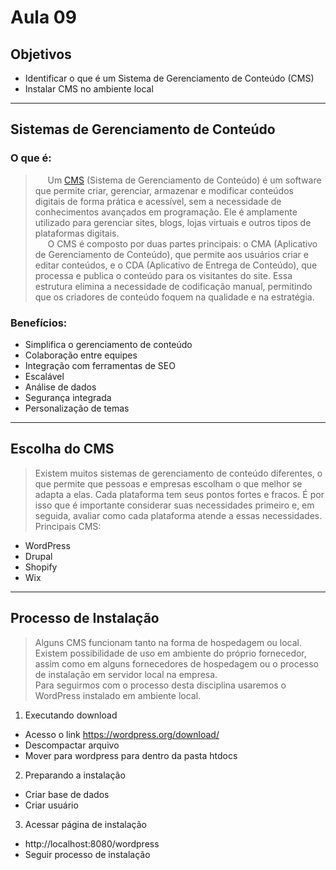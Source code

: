 # Aula 09

## Objetivos
- Identificar o que é um Sistema de Gerenciamento de Conteúdo (CMS)
- Instalar CMS no ambiente local

---
## Sistemas de Gerenciamento de Conteúdo
### O que é:
> &nbsp;&nbsp;&nbsp;&nbsp;&nbsp;Um [CMS](https://wordpress.com/pt-br/go/tutoriais/o-que-e-um-cms/) (Sistema de Gerenciamento de Conteúdo) é um software que permite criar, gerenciar, armazenar e modificar conteúdos digitais de forma prática e acessível, sem a necessidade de conhecimentos avançados em programação. Ele é amplamente utilizado para gerenciar sites, blogs, lojas virtuais e outros tipos de plataformas digitais.\
> &nbsp;&nbsp;&nbsp;&nbsp;&nbsp;O CMS é composto por duas partes principais: o CMA (Aplicativo de Gerenciamento de Conteúdo), que permite aos usuários criar e editar conteúdos, e o CDA (Aplicativo de Entrega de Conteúdo), que processa e publica o conteúdo para os visitantes do site. Essa estrutura elimina a necessidade de codificação manual, permitindo que os criadores de conteúdo foquem na qualidade e na estratégia.

### Benefícios:
- Simplifica o gerenciamento de conteúdo
- Colaboração entre equipes
- Integração com ferramentas de SEO
- Escalável
- Análise de dados
- Segurança integrada
- Personalização de temas

---
## Escolha do CMS
> Existem muitos sistemas de gerenciamento de conteúdo diferentes, o que permite que pessoas e empresas escolham o que melhor se adapta a elas. Cada plataforma tem seus pontos fortes e fracos. É por isso que é importante considerar suas necessidades primeiro e, em seguida, avaliar como cada plataforma atende a essas necessidades.\
> Principais CMS:
- WordPress
- Drupal
- Shopify
- Wix

---
## Processo de Instalação
> Alguns CMS funcionam tanto na forma de hospedagem ou local. Existem possibilidade de uso em ambiente do próprio fornecedor, assim como em alguns fornecedores de hospedagem ou o processo de instalação em servidor local na empresa. \
> Para seguirmos com o processo desta disciplina usaremos o WordPress instalado em ambiente local.

1) Executando download
  - Acesso o link https://wordpress.org/download/
  - Descompactar arquivo
  - Mover para wordpress para dentro da pasta htdocs
2) Preparando a instalação
  - Criar base de dados
  - Criar usuário
3) Acessar página de instalação
  - http://localhost:8080/wordpress
  - Seguir processo de instalação
